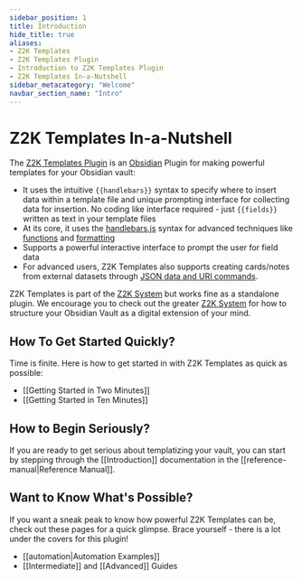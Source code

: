```yaml
---
sidebar_position: 1
title: Introduction
hide_title: true
aliases:
- Z2K Templates
- Z2K Templates Plugin
- Introduction to Z2K Templates Plugin
- Z2K Templates In-a-Nutshell
sidebar_metacategory: "Welcome"
navbar_section_name: "Intro"
---
```


# Z2K Templates In-a-Nutshell

The [Z2K Templates Plugin](https://templates.z2ksystem.com) is an [Obsidian](https://obsidian.md) Plugin for making powerful templates for your Obsidian vault:
- It uses the intuitive `{{handlebars}}` syntax to specify where to insert data within a template file and unique prompting interface for collecting data for insertion. No coding like interface required - just  `{{fields}}` written as text in your template files
- At its core, it uses the [handlebars.js](https://handlebars.js) syntax for advanced techniques like [functions](/reference-manual/helper-functions/helper-functions.md) and [formatting](/reference-manual/data-formatting/data-formatting.md)
- Supports a powerful interactive interface to prompt the user for field data
- For advanced users, Z2K Templates also supports creating cards/notes from external datasets through [JSON data and URI commands](/reference-manual/z2k-templates-uri-and-json.md).

Z2K Templates is part of the [Z2K System](https://z2ksystem.com) but works fine as a standalone plugin. We encourage you to check out the greater [Z2K System](https://z2ksystem.com) for how to structure your Obsidian Vault as a digital extension of your mind. 

## How To Get Started Quickly?
Time is finite. Here is how to get started in with Z2K Templates as quick as possible:
- [[Getting Started in Two Minutes]]
- [[Getting Started in Ten Minutes]]

## How to Begin Seriously?
If you are ready to get serious about templatizing your vault, you can start by stepping through the [[Introduction]] documentation in the [[reference-manual|Reference Manual]].

## Want to Know What's Possible?
If you want a sneak peak to know how powerful Z2K Templates can be, check out these pages for a quick glimpse. Brace yourself - there is a lot under the covers for this plugin!
- [[automation|Automation Examples]]
- [[Intermediate]] and [[Advanced]] Guides
